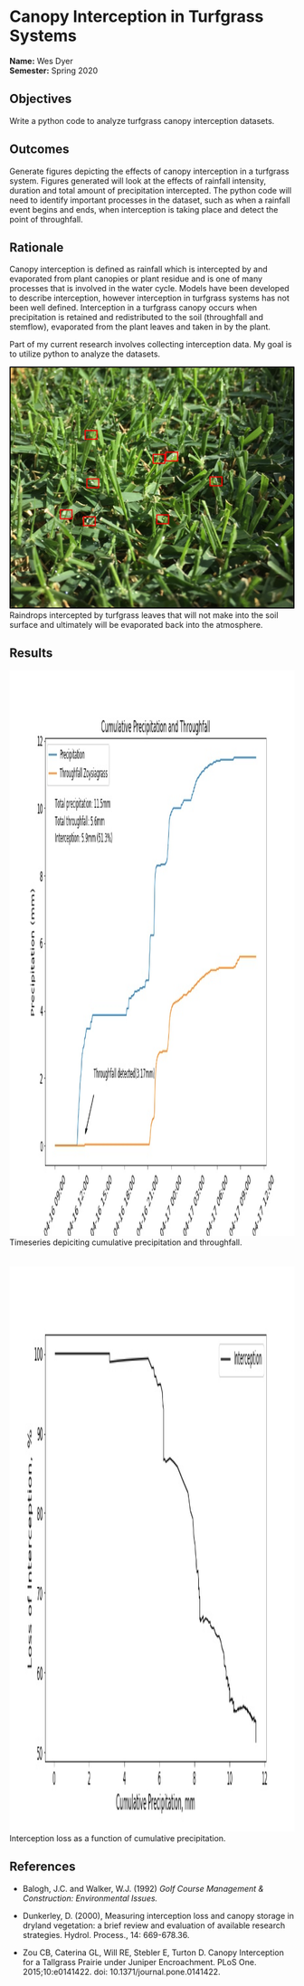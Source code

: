 # Canopy Interception in Turfgrass Systems

**Name:** Wes Dyer<br/>
**Semester:** Spring 2020

## Objectives 
Write a python code to analyze turfgrass canopy interception datasets.

 

## Outcomes
Generate figures depicting the effects of canopy interception in a turfgrass system. Figures generated will look at the effects of rainfall intensity, duration and total amount of precipitation intercepted. The python code will need to identify important processes in the dataset, such as when a rainfall event begins and ends, when interception is taking place and detect the point of throughfall.  

## Rationale
Canopy interception is defined as rainfall which is intercepted by and evaporated from plant canopies or plant residue and is one of many processes that is involved in the water cycle. Models have been developed to describe interception, however interception in turfgrass systems has not been well defined. Interception in a turfgrass canopy occurs when precipitation is retained and redistributed to the soil (throughfall and stemflow), evaporated from the plant leaves and taken in by the plant.

Part of my current research involves collecting interception data. My goal is to utilize python to analyze the datasets. 


<img src = "waterdrops.jpg">
Raindrops intercepted by turfgrass leaves that will not make into the soil surface and ultimately will be evaporated back into the atmosphere. 

## Results

<img src = "figure_5.jpg" height = 1000 width = 1000>
Timeseries depiciting cumulative precipitation and throughfall.
<br/>
<br/>
<br/>

<img src = "figure_6.jpg" height = 1000 width =1000>
Interception loss as a function of cumulative precipitation. 

## References 
* Balogh, J.C. and Walker, W.J. (1992) *Golf Course Management & Construction: Environmental Issues.*

* Dunkerley, D. (2000), Measuring interception loss and canopy storage in dryland vegetation: a brief review and evaluation of available research strategies. Hydrol. Process., 14: 669-678.36.

* Zou CB, Caterina GL, Will RE, Stebler E, Turton D. Canopy Interception for a Tallgrass Prairie under Juniper Encroachment. PLoS One. 2015;10:e0141422. doi: 10.1371/journal.pone.0141422.

